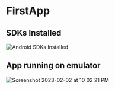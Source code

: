 # FirstApp

## SDKs Installed
![Android SDKs Installed](https://user-images.githubusercontent.com/94663542/216502535-5260c577-005a-4458-b893-d50dc7d1e40d.png)


## App running on emulator
![Screenshot 2023-02-02 at 10 02 21 PM](https://user-images.githubusercontent.com/94663542/216502612-55d0cac6-23a4-4890-9327-bc425f3e5daa.png)
